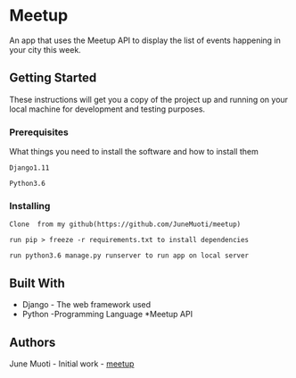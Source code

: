 # Meetup

An app that uses the Meetup API  to display the list of events happening in your city this week.



## Getting Started

These instructions will get you a copy of the project up and running on your local machine for development and testing purposes. 

### Prerequisites

What things you need to install the software and how to install them

```
Django1.11
```
```
Python3.6
```



### Installing
```
Clone  from my github(https://github.com/JuneMuoti/meetup)
```
```
run pip > freeze -r requirements.txt to install dependencies
```
```
run python3.6 manage.py runserver to run app on local server
```

## Built With

* Django - The web framework used
* Python -Programming Language
*Meetup API


## Authors

June Muoti - Initial work - [meetup](https://github.com/JuneMuoti/meetup)
